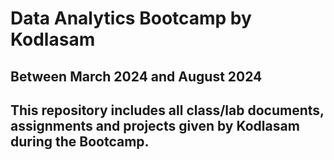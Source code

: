 # Data Analytics Bootcamp by Kodlasam
## Between March 2024 and August 2024
## This repository includes all class/lab documents, assignments and projects given by Kodlasam during the Bootcamp.
